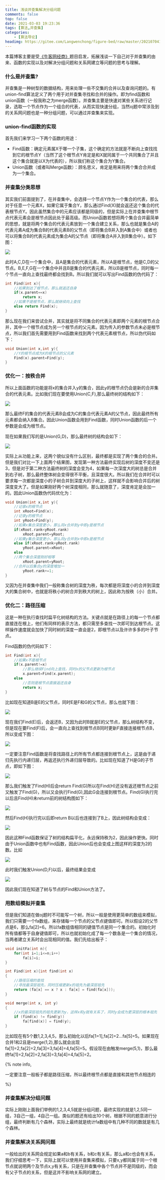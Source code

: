 ```yaml
---
title: 浅谈并查集解决分组问题
comments: false
top: false
date: 2021-03-03 19:23:36
tags: [算法,并查集]
categories: 
	- [算法导论]
headimg: https://gitee.com/Langwenchong/figure-bed/raw/master/20210704131855.png
---
```


本篇博客主要是受[《牛客网经商》](https://ac.nowcoder.com/acm/problem/14545)题目启发，拓展浅谈一下自己对于并查集的由来、函数的实现以及对解决分组问题和关系网建立等问题的思考与理解。

<!-- more -->

### 什么是并查集?

并查集是一种树型的数据结构，用来处理一些不交集的合并以及查询问题的。有union-find算法定义了两个用于对并查集寻找和合并的操作。即为find函数和union函数（一般我称之为merge函数）。并查集主要是快速对某些关系进行记录，选取一个节点作为一个组合的代表，从而实现快速分组，当然oj题中常涉及到的关系网问题也是一种分组问题，可以通过并查集来实现。

### union-find函数的实现

首先我们来学习一下两个函数的用途：

- Find函数：确定元素属X于哪一个子集，这个确定的方法就是不断向上查找找到它的根节点Y（当然了这个根节点Y肯定是和X就同属于一个共同集合了并且这个集合就是以X为代表的），所以我们称这个集合为Y集合。
- Union函数（或者叫Merge函数）：顾名思义，肯定是用来将两个集合合并成为一个集合。

### 并查集分类思想

其实我们前面提到了，在并查集中，会选择一个节点Y作为一个集合的代表，那么对于任意一个元素X，如果它属于集合Y，那么通过Find(X)就会返还这个集合的代表根节点Y。因此虽然集合中的元素应该都是同级的，但是实际上在并查集中根节点代表元素会是根节点因此处于最高级。而Union函数若想将两个集合合并最简单的思想，就是将两个集合的代表元素放到一个集合建立关系，那么也就是集合A的代表元素A成为集合B的代表元素B的父节点（即将集合B并入到A集合中）或者也可以将集合B的代表元素成为集合A的父节点（即将集合A并入到B集合中）。如下图：

![](https://gitee.com/Langwenchong/figure-bed/raw/master/20210303195013.png)

此时A,C,D在一个集合中，且A是集合的代表元素，所以A是根节点，他是C,D的父节点。B,E,F,G在一个集合中并且B是集合的代表元素，所以B是根节点，同时每一个节点一直向上查找最终都会找到B。所以我们就可以写出Find函数的伪代码了：

```c
int Find(int x){
    //如果到达了根节点，那么就返还自身
	if(x.parent==x)
		return x;
    //如果不是根节点，那么就继续向上查找
	else return Find(x);
}
```

那么现在我们来尝试合并，其实就是将不同集合的代表元素即两个元素的根节点合并，其中一个根节点成为另一个根节点的父元素。因为传入的参数节点未必是根节点，所以我们首先需要用到Find函数来找到两个代表元素根节点，所以伪代码如下：

```c
void Union(int x,int y){
    //Y的根节点成为X的根节点的父元素
	Find(x).parent=Find(y);
}
```

### 优化一：按秩合并

所以上面函数的功能是将x的集合并入y的集合，因此y的根节点仍会是新的合并集合的代表元素。比如我们现在要使用Union(C,F),那么最终树的结构如下：

![](https://gitee.com/Langwenchong/figure-bed/raw/master/20210303195834.png)

那么最终F的集合的代表元素B会成为C的集合代表元素A的父节点，因此最终所有元素都会纳入B集合。因此Union函数会用到Find函数，同时Union函数的后一个参数是会成为根节点。

现在如果我们写的是Union(G,D)，那么最终树的结构会如下：

![](https://gitee.com/Langwenchong/figure-bed/raw/master/20210303200119.png)

实际上从功能上来，这两个貌似没有什么区别，最终都是实现了两个集合的合并。但是我们对比一下上面两个结果图，发现第一种方法最终实现后树的深度不变还是3，但是对于第二种方法最终树的深度会变为4，如果每一次深度大的树总是合并到右子树，那么最终整体树会变得很不平衡，且深度很大。所以我们在合并时可以要求每一次都是深度小的子树合并到深度大的子树上，这样就不会影响合并后的树深度变大了。但是如果刚好两个树深度相同，那么就随意了，深度肯定是会加一的。因此Union函数伪代码优化为：

```c
void Union(int x,int y){
    //记录x的根节点
	int xRoot=Find(x);
	//记录y的根节点
    int yRoot=Find(y);
    //如果x集合深度更小，那么将x合并到y中即y是根节点
    if(xRoot.rank<yRoot.rank)
        xRoot.parent=yRoot;
    //如果y集合深度更小，那么将y合并到x中即x是根节点
    else if(xRoot.rank>yRoot.rank)
        yRoot.parent=xRoot;
    else
    //两个集合深度刚好相等
        xRoot.parent=yRoot;
    //合并以后集合y的深度增加一
    	yRoot.rank+=1;
}
```

又因为在并查集中我们一般称集合树的深度为秩，每次都是将深度小的合并到深度大的集合树中，也就是将秩小的树合并到秩大的树上，因此称为按秩（小）合并。

### 优化二：路径压缩

这是一种在执行查找时扁平化树结构的方法。关键点就是在路径上的每一个节点都直接连在根上，他们有同样的表示方法，都只需至多查找一次即可到达根节点。这样操作速度就会加快了同时树的深度一直会是2，即根节点以及许许多多的叶子节点。

Find函数的伪代码如下：

```c
int Find(int x){
    //如果x不是根节点
    if(x.parent!=x)
        //那么继续Find向上查找，同时x的父节点更新为根节点
        x.parent=Find(x.parent);
    else
        //否则是根节点直接返还自身
        return x;
}
```

比如现在知道B是E的父节点，同时E是F和G的父节点，那么也就下图：

![](https://gitee.com/Langwenchong/figure-bed/raw/master/20210303201715.png)

现在我们Find(E)后，会返还B，又因为此时B就是E的父节点，那么树结构不变，但是现在要Find(F)后，会一直向上查找到根节点B同时更新F直接连接根节点B，所以变成下图：

![](https://gitee.com/Langwenchong/figure-bed/raw/master/20210303201846.png)

一定要注意Find函数是将查找路径上的所有节点都连接到根节点上，这是由于递归先执行内递归层，再返还执行外递归层导致的。比如现在知道了H是G的子节点，即如下图：

![](https://gitee.com/Langwenchong/figure-bed/raw/master/20210303202138.png)

那么我们触发了Find(H)后会return Find(G)所以在Find(H)还没有返还根节点之前又触发了Find(G)，所以又会执行Find(G),因此G会连接到根节点。Find(G)执行完以后且Find(H)未return前的树结构图如下：

![](https://gitee.com/Langwenchong/figure-bed/raw/master/20210303202423.png)

然后Find(H)执行完以后即return B以后也连接到了B上，因此树结构会变成：

![](https://gitee.com/Langwenchong/figure-bed/raw/master/20210303202544.png)

因此这种Find函数保证了树的结构扁平化，永远保持秩为2，因此操作更快。同时由于Union函数中也有Find函数，因此Union后也会变成上图这样的深度为2的数。比如

![](https://gitee.com/Langwenchong/figure-bed/raw/master/20210303195013.png)

此时我们触发Union(D,F)以后，最终结果会变成

![](https://gitee.com/Langwenchong/figure-bed/raw/master/20210303202830.png)

因此我们现在知道了树与节点的Find和Union方法了。

### 用数组模拟并查集

但是我们知道在做oj题时不可能写一个树，所以一般是使用更简单的数组来模拟，我们只需要一个fa数组，来存储每一个节点的父节点键值即可。所以假设2的父节点是6，那么fa[2]=6。所以fa数组值相同的键值节点是同一个集合的。初始化时所有值都等于自身键值即可，所以也就初始化成了每一个数各是一个集合的情况，当两者建立关系时会出现相同的值。我们先给出板子：

```c
void initFa(int n){
    for(int i=1;i<=n;i++)
        fa[i]=i;
}

int Find(int x){int find(int x)
{
    //路径压缩的查找
    //寻找最深层祖先，同时压缩更新x的祖先为最深层祖先
    return (fa[x] == x ? x : fa[x] = find(fa[x]));
}

void merge(int x, int y)
{
    //x的最深层祖先的祖先更新为y，这样x和y就有关系了，同时y会成为更深层的根本祖先
    if (find(x) != find(y))
        fa[find(x)] = find(y);
}
```

比如现在有5个数1,2,3,4,5，那么初始化以后fa[1=1],fa[2]=2...fa[5]=5。如果现在合并1和2且是merge(1,2),那么就会出现fa[1]=2,fa[2]=2,fa[3]=3,fa[4]=4,fa[5]=5。假设现在由触发merge(5,1)，那么最终fa[1]=2,fa[2]=2,fa[3]=3,fa[4]=4,fa[5]=2。

{% note info, 

一定要注意一般板子都是路径压缩，所以最终根节点都是直接和其他节点相连的

%} 

### 并查集解决分组问题

实际上刚刚上面我们举例的1,2,3,4,5就是分组问题，最终实现的就是1,2,5同一组，3自己一组，4自己一组。类似的题还有给出10个树，根据不同的题意进行分组，最终判断有几个森林，实际上最终就是统计fa数组中有几种不同的数就是有几个森林。

### 并查集解决关系网问题

一般给出的关系网会规定如果a和b有关系，b和c有关系，那么a和c也会有关系，我们仔细思考一下，实际上就可以使用并查集来模拟，只要x,y都同属于同一个根节点就说明两个及节点x,y有关系，只是在并查集中各个节点并不是同级的，而会有父子节点的关系，但是这并不影响关系网的建立。